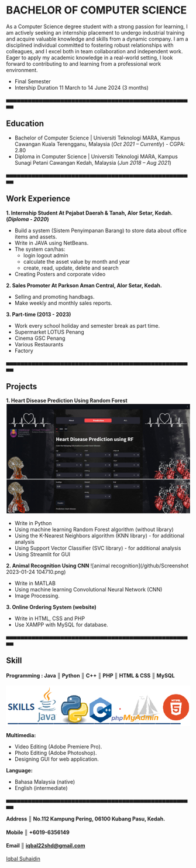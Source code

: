 # BACHELOR OF COMPUTER SCIENCE
As a Computer Science degree student with a strong passion for learning, I am actively seeking an internship placement to undergo industrial training and acquire valuable knowledge and skills from a dynamic company. I am a disciplined individual committed to fostering robust relationships with colleagues, and I excel both in team collaboration and independent work. Eager to apply my academic knowledge in a real-world setting, I look forward to contributing to and learning from a professional work environment.
- Final Semester
- Intership Duration 11 March to 14 June 2024 (3 months)

▄▄▄▄▄▄▄▄▄▄▄▄▄▄▄▄▄▄▄▄▄▄▄▄▄▄▄▄▄▄▄▄▄▄▄▄▄▄▄▄▄▄▄▄▄▄▄▄▄▄▄▄
## Education
- Bachelor of Computer Science | Universiti Teknologi MARA, Kampus Cawangan Kuala Terengganu, Malaysia (_Oct 2021 – Currently_) - CGPA: 2.80
- Diploma in Computer Science	| Universiti Teknologi MARA, Kampus Sunagi Petani Cawangan Kedah, Malaysia (_Jun 2018 – Aug 2021_) 
          
▄▄▄▄▄▄▄▄▄▄▄▄▄▄▄▄▄▄▄▄▄▄▄▄▄▄▄▄▄▄▄▄▄▄▄▄▄▄▄▄▄▄▄▄▄▄▄▄▄▄▄▄
## Work Experience
**1. Internship Student At Pejabat Daerah & Tanah, Alor Setar, Kedah. (_Diploma - 2020_)**
- Build a system (Sistem Penyimpanan Barang) to store data about office items and assets.
- Write in JAVA using NetBeans.
- The system can/has:
   - login logout admin
   - calculate the asset value by month and year
   - create, read, update, delete and search
- Creating Posters and corporate video

**2. Sales Promoter At Parkson Aman Central, Alor Setar, Kedah.**
- Selling and promoting handbags.
- Make weekly and monthly sales reports.

**3. Part-time (2013 - 2023)**
- Work every school holiday and semester break as part time.
- Supermarket LOTUS Penang
- Cinema GSC Penang
- Various Restaurants
- Factory

▄▄▄▄▄▄▄▄▄▄▄▄▄▄▄▄▄▄▄▄▄▄▄▄▄▄▄▄▄▄▄▄▄▄▄▄▄▄▄▄▄▄▄▄▄▄▄▄▄▄▄▄
## Projects
**1. Heart Disease Prediction Using Random Forest**
![gui random forest](/github/rf.jpg)
- Write in Python
- Using machine learning Random Forest algorithm (without library)
- Using the K-Nearest Neighbors algorithm (KNN library) - for additional analysis
- Using Support Vector Classifier (SVC library) - for additional analysis
- Using Streamlit for GUI

**2. Animal Recognition Using CNN**
![animal recognition](/github/Screenshot 2023-01-24 104710.png)
- Write in MATLAB
- Using machine learning Convolutional Neural Network (CNN)
- Image Processing.

**3. Online Ordering System (website)**
- Write in HTML, CSS and PHP
- Use XAMPP with MySQL for database.

▄▄▄▄▄▄▄▄▄▄▄▄▄▄▄▄▄▄▄▄▄▄▄▄▄▄▄▄▄▄▄▄▄▄▄▄▄▄▄▄▄▄▄▄▄▄▄▄▄▄▄▄
## Skill
#### Programming : Java ║ Python ║ C++ ║ PHP ║ HTML & CSS ║ MySQL
![skill](/github/skill.png)


**Multimedia:**
- Video Editing (Adobe Premiere Pro).
- Photo Editing (Adobe Photoshop).
- Designing GUI for web application.

**Language:**
- Bahasa Malaysia (native)
- English (intermediate)

▄▄▄▄▄▄▄▄▄▄▄▄▄▄▄▄▄▄▄▄▄▄▄▄▄▄▄▄▄▄▄▄▄▄▄▄▄▄▄▄▄▄▄▄▄▄▄▄▄▄▄▄
#### Address ║ No.112 Kampung Pering, 06100 Kubang Pasu, Kedah.
#### Mobile ║ +6019-6356149
#### Email ║ iqbal22shd@gmail.com


<div class="badge-base LI-profile-badge" data-locale="en_US" data-size="large" data-theme="dark" data-type="HORIZONTAL" data-vanity="iqbal-suhaidin-560a452a8" data-version="v1"><a class="badge-base__link LI-simple-link" href="https://my.linkedin.com/in/iqbal-suhaidin-560a452a8?trk=profile-badge">Iqbal Suhaidin</a></div>
              
